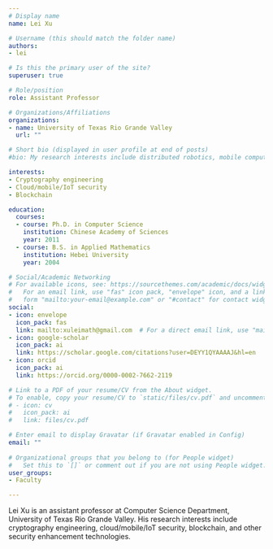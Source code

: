 ```yaml
---
# Display name
name: Lei Xu

# Username (this should match the folder name)
authors:
- lei

# Is this the primary user of the site?
superuser: true

# Role/position
role: Assistant Professor

# Organizations/Affiliations
organizations:
- name: University of Texas Rio Grande Valley
  url: ""

# Short bio (displayed in user profile at end of posts)
#bio: My research interests include distributed robotics, mobile computing and programmable matter.

interests:
- Cryptography engineering
- Cloud/mobile/IoT security
- Blockchain

education:
  courses:
  - course: Ph.D. in Computer Science
    institution: Chinese Academy of Sciences
    year: 2011
  - course: B.S. in Applied Mathematics
    institution: Hebei University
    year: 2004

# Social/Academic Networking
# For available icons, see: https://sourcethemes.com/academic/docs/widgets/#icons
#   For an email link, use "fas" icon pack, "envelope" icon, and a link in the
#   form "mailto:your-email@example.com" or "#contact" for contact widget.
social:
- icon: envelope
  icon_pack: fas
  link: mailto:xuleimath@gmail.com  # For a direct email link, use "mailto:test@example.org".
- icon: google-scholar
  icon_pack: ai
  link: https://scholar.google.com/citations?user=DEYY1QYAAAAJ&hl=en
- icon: orcid
  icon_pack: ai
  link: https://orcid.org/0000-0002-7662-2119

# Link to a PDF of your resume/CV from the About widget.
# To enable, copy your resume/CV to `static/files/cv.pdf` and uncomment the lines below.  
# - icon: cv
#   icon_pack: ai
#   link: files/cv.pdf

# Enter email to display Gravatar (if Gravatar enabled in Config)
email: ""
  
# Organizational groups that you belong to (for People widget)
#   Set this to `[]` or comment out if you are not using People widget.  
user_groups:
- Faculty

---
```


Lei Xu is an assistant professor at Computer Science Department, University of Texas Rio Grande Valley. His research interests include cryptography engineering, cloud/mobile/IoT security, blockchain, and other security enhancement technologies.

